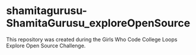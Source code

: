 # shamitagurusu-ShamitaGurusu_exploreOpenSource
This repository was created during the Girls Who Code College Loops Explore Open Source Challenge.
